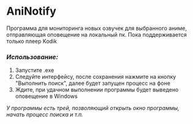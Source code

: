 # **AniNotify**

Программа для мониторинга новых озвучек для выбранного аниме, отправляющая оповещение на локальный пк. Пока поддерживается только плеер Kodik

### *Использование:*

1) Запустите .exe
2) Следуйте интерфейсу, после сохранения нажмите на кнопку "Выполнить поиск", далее будет запущен процесс на фоне
3) Ждите, при удачном выполнении программы будет выведено оповещение в Windows

*У программы есть трей, позволяющий открыть окно программы, начать процесс поиска и т.п.*


